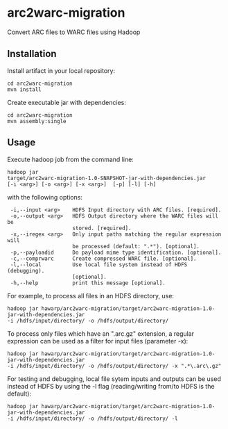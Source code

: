 arc2warc-migration
==================

Convert ARC files to WARC files using Hadoop

Installation
------------

Install artifact in your local repository:

    cd arc2warc-migration
    mvn install

Create executable jar with dependencies:

    cd arc2warc-migration
    mvn assembly:single

Usage
-----

Execute hadoop job from the command line:

    hadoop jar
    target/arc2warc-migration-1.0-SNAPSHOT-jar-with-dependencies.jar
    [-i <arg>] [-o <arg>] [-x <arg>]  [-p] [-l] [-h] 

with the following options:

     -i,--input <arg>    HDFS Input directory with ARC files. [required].
     -o,--output <arg>   HDFS Output directory where the WARC files will be
                         stored. [required].
     -x,--iregex <arg>   Only input paths matching the regular expression will
                         be processed (default: ".*"). [optional].
     -p,--payloadid      Do payload mime type identification. [optional].
     -c,--comprwarc      Create compressed WARC file. [optional].
     -l,--local          Use local file system instead of HDFS (debugging).
                         [optional].
     -h,--help           print this message [optional].

For example, to process all files in an HDFS directory, use:

    hadoop jar hawarp/arc2warc-migration/target/arc2warc-migration-1.0-jar-with-dependencies.jar 
    -i /hdfs/input/directory/ -o /hdfs/output/directory/

To process only files which have an ".arc.gz" extension, a regular expression
can be used as a filter for input files (parameter -x):

    hadoop jar hawarp/arc2warc-migration/target/arc2warc-migration-1.0-jar-with-dependencies.jar 
    -i /hdfs/input/directory/ -o /hdfs/output/directory/ -x ".*\.arc\.gz"

For testing and debugging, local file sytem inputs and outputs can be used
instead of HDFS by using the -l flag (reading/writing from/to HDFS is the default):

    hadoop jar hawarp/arc2warc-migration/target/arc2warc-migration-1.0-jar-with-dependencies.jar 
    -i /hdfs/input/directory/ -o /hdfs/output/directory/ -l

